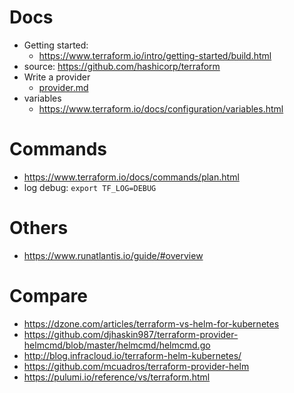 # Docs
* Getting started: 
  * https://www.terraform.io/intro/getting-started/build.html
* source: https://github.com/hashicorp/terraform
* Write a provider
  * [provider.md](provider.md)
* variables
  * https://www.terraform.io/docs/configuration/variables.html

# Commands
* https://www.terraform.io/docs/commands/plan.html
* log debug: ```export TF_LOG=DEBUG```
 
# Others
* https://www.runatlantis.io/guide/#overview

# Compare
* https://dzone.com/articles/terraform-vs-helm-for-kubernetes
* https://github.com/djhaskin987/terraform-provider-helmcmd/blob/master/helmcmd/helmcmd.go
* http://blog.infracloud.io/terraform-helm-kubernetes/
* https://github.com/mcuadros/terraform-provider-helm
* https://pulumi.io/reference/vs/terraform.html

